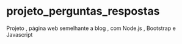 # projeto_perguntas_respostas
Projeto , página web semelhante a blog , com Node.js , Bootstrap e Javascript
